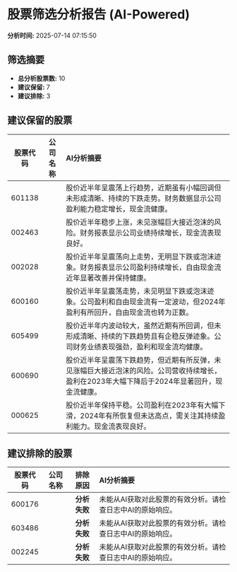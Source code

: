 # 股票筛选分析报告 (AI-Powered)

**分析时间:** 2025-07-14 07:15:50

## 筛选摘要

- **总分析股票数:** 10
- **建议保留:** 7
- **建议排除:** 3

## 建议保留的股票

| 股票代码 | 公司名称 | AI分析摘要 |
|:---:|:---:|:---|
| 601138 |  | 股价近半年呈震荡上行趋势，近期虽有小幅回调但未形成清晰、持续的下跌走势。财务数据显示公司盈利能力稳定增长，现金流健康。 |
| 002463 |  | 股价近半年稳步上涨，未见涨幅巨大接近泡沫的风险。财务报表显示公司业绩持续增长，现金流表现良好。 |
| 002028 |  | 股价近半年呈震荡向上走势，无明显下跌或泡沫迹象。财务报表显示公司盈利持续增长，自由现金流近年显著改善并保持健康。 |
| 600160 |  | 股价近半年呈震荡走势，未见明显下跌或泡沫迹象。公司盈利和自由现金流有一定波动，但2024年盈利有所回升，自由现金流也转为正数。 |
| 605499 |  | 股价近半年内波动较大，虽然近期有所回调，但未形成清晰、持续的下跌趋势且有企稳反弹迹象。公司财务业绩表现强劲，盈利和现金流均健康。 |
| 600690 |  | 股价近半年呈震荡下跌趋势，但近期有所反弹，未见涨幅巨大接近泡沫的风险。公司营收持续增长，盈利在2023年大幅下降后于2024年显著回升，现金流健康。 |
| 000625 |  | 股价近半年保持平稳。公司盈利在2023年有大幅下滑，2024年有所恢复但未达高点，需关注其持续盈利能力。现金流表现良好。 |

## 建议排除的股票

| 股票代码 | 公司名称 | 排除原因 | AI分析摘要 |
|:---:|:---:|:---:|:---|
| 600176 |  | **分析失败** | 未能从AI获取对此股票的有效分析。请检查日志中AI的原始响应。 |
| 603486 |  | **分析失败** | 未能从AI获取对此股票的有效分析。请检查日志中AI的原始响应。 |
| 002245 |  | **分析失败** | 未能从AI获取对此股票的有效分析。请检查日志中AI的原始响应。 |
